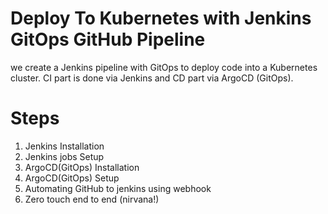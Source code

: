 # Deploy To Kubernetes with Jenkins GitOps GitHub Pipeline
we create a Jenkins pipeline with GitOps to deploy code into a Kubernetes cluster. CI part is done via Jenkins and CD part via ArgoCD (GitOps).

# Steps
1. Jenkins Installation
2. Jenkins jobs Setup
3. ArgoCD(GitOps) Installation
4. ArgoCD(GitOps) Setup
5. Automating GitHub to jenkins using webhook
6. Zero touch end to end (nirvana!)